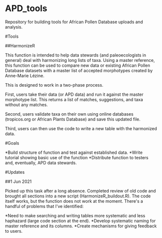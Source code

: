 # APD_tools
Repository for building tools for African Pollen Database uploads and analysis.

#Tools

##HarmonizeR

This function is intended to help data stewards (and paleoecologists in general) deal with harmonizing long lists of taxa. Using a master reference, this function can be used to compare new data or existing African Pollen Database datasets with a master list of accepted morphotypes created by Anne-Marie Lézine.

This is designed to work in a two-phase process.

First, users take their data (or APD data) and run it against the master morphotype list. This returns a list of matches, suggestions, and taxa without any matches.

Second, users validate taxa on their own using online databases (tropicos.org or African Plants Database) and save this updated file.

Third, users can then use the code to write a new table with the harmonized data.

#Goals

*Build structure of function and test against established data.
*Write tutorial showing basic use of the function
*Distribute function to testers and, eventually, APD data stewards.

#Updates

##1 Jun 2021

Picked up this task after a long absence. Completed review of old code and brought all sections into a new script (HarmonizeR_buildout.R). The code itself works, but the function does not work at the moment. There's a handful of problems that I've identified:

*Need to make searching and writing tables more systematic and less haphazard (large code section at the end).
*Develop systematic naming for master reference and its columns.
*Create mechanisms for giving feedback to users.
